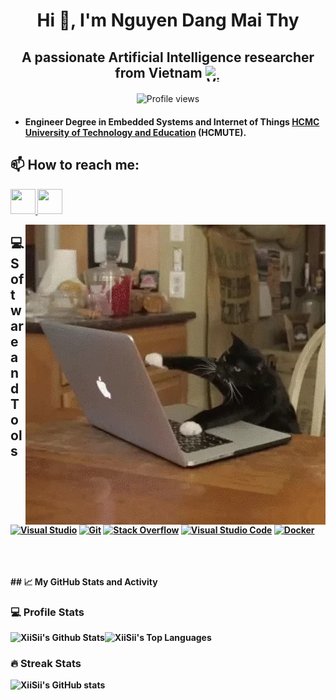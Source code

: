 <h1 align="center">Hi 👋, I'm Nguyen Dang Mai Thy</h1>
<div align="center">
  <h2 >A passionate Artificial Intelligence researcher from Vietnam
  <img src="https://img.icons8.com/color/48/000000/vietnam-circular.png" alt="Vietnam flag" style="height: 25px; width: 25px; display: inline-block; vertical-align: middle;"></h2>
  <img src="https://komarev.com/ghpvc/?username=xiisii" alt="Profile views" style="display: inline-block; vertical-align: middle;">
</div>

<h4><b> 
  
- Engineer Degree in Embedded Systems and Internet of Things [HCMC University of Technology and Education](https://hcmute.edu.vn/) (HCMUTE). 

<h2 align="left"> 📫 How to reach me:</h2>

<p align="left">
  <a href="https://www.facebook.com/xiisii/" alt="Facebook">
    <img src="https://img.icons8.com/fluent/48/000000/facebook-new.png" target="_blank" height="40" width="40"/>
  </a> 
  <a href="mailto:xiisiimt@gmail.com" alt="Email">
    <img src="https://img.icons8.com/fluent/48/000000/mailing.png" height="40" width="40"/>
  </a>
</p>
<p><img align="right" src="https://github.com/xiisii/xiisii/blob/main/giphy.gif" alt="xiisii" /></p>

💻 Software and Tools
--
<p>
    <a href="https://github.com/xiisii"><img alt="Visual Studio" src="https://img.shields.io/badge/-visual%20studio-purple?style=for-the-badge&logo=visualstudio&logoColor=white"></a>
    <a href="https://github.com/xiisii"><img alt="Git" src="https://img.shields.io/badge/Git%20-%23F05033.svg?style=for-the-badge&logo=git&logoColor=white"></a>
    <a href="https://github.com/xiisii"><img alt="Stack Overflow" src="https://img.shields.io/badge/-Stack%20Overflow-FE7A16?style=for-the-badge&logo=stack-overflow&logoColor=white"></a>
    <a href="https://github.com/xiisii"><img alt="Visual Studio Code" src="https://img.shields.io/badge/Visual%20Studio%20Code-0078d7.svg?style=for-the-badge&logo=visual-studio-code&logoColor=white"></a>
    <a href="https://github.com/xiisii"><img alt="Docker" src="https://img.shields.io/badge/-Docker-blue?style=for-the-badge&logo=docker&logoColor=white"></a>
</p>
</br>
</br>
</br>
## 📈 My GitHub Stats and Activity

### 💻 Profile Stats

<img alt="XiiSii's Github Stats" src="https://github-readme-stats.vercel.app/api/?username=xiisii&show_icons=true&include_all_commits=true&count_private=true&theme=react&hide_border=true&bg_color=1F222E&title_color=F85D7F&icon_color=F8D866" height="192px"/><img alt="XiiSii's Top Languages" src="https://github-readme-stats.vercel.app/api/top-langs/?username=xiisii&langs_count=8&layout=compact&theme=react&hide_border=true&bg_color=1F222E&title_color=F85D7F&icon_color=F8D866" height="192px"/>

### 🔥 Streak Stats

![XiiSii's GitHub stats](https://github-readme-streak-stats.herokuapp.com/?user=xiisii&theme=tokyonight)



